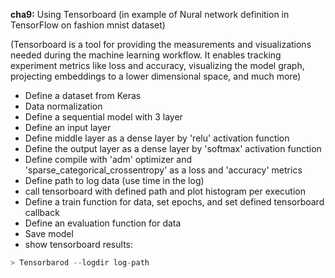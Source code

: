 **cha9:**  Using Tensorboard (in example of Nural network definition in TensorFlow on fashion mnist dataset)

(Tensorboard is a tool for providing the measurements and visualizations needed during the machine learning workflow. It enables tracking experiment metrics like loss and accuracy, visualizing the model graph, projecting embeddings to a lower dimensional space, and much more)

- Define a dataset from Keras
- Data normalization 
- Define a sequential model with 3 layer
- Define an input layer
- Define middle layer as a dense layer by 'relu' activation function
- Define the output layer as a dense layer by 'softmax' activation function
- Define compile with 'adm' optimizer and 'sparse_categorical_crossentropy' as a loss  and 'accuracy' metrics
- Define path to log data (use time in the log)
- call tensorboard with defined path and plot histogram per execution
- Define a train function for data, set epochs, and set defined tensorboard callback
- Define an evaluation function for data
- Save model
- show tensorboard results:
```python
> Tensorbarod --logdir log-path
```
